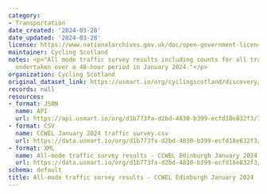 ```yaml
---
category:
- Transportation
date_created: '2024-03-28'
date_updated: '2024-03-28'
license: https://www.nationalarchives.gov.uk/doc/open-government-licence/version/3/
maintainer: Cycling Scotland
notes: <p>"All mode traffic survey results including counts for all transport modes
  undertaken over a 48-hour period in January 2024."</p>
organization: Cycling Scotland
original_dataset_link: https://usmart.io/org/cyclingscotland/discovery/discovery-view-detail/99c88472-d5cf-41bd-90b8-9910fcdcff13
records: null
resources:
- format: JSON
  name: API
  url: https://api.usmart.io/org/d1b773fa-d2bd-4830-b399-ecfd18e832f3/70e0bc86-a403-4d27-b4ee-d1c9c8fe541c/1/urql
- format: CSV
  name: CCWEL January 2024 traffic survey.csv
  url: https://data.usmart.io/org/d1b773fa-d2bd-4830-b399-ecfd18e832f3/resource?resourceGUID=14ff6806-ccfc-48c1-abf0-fe44aae3d6cc
- format: XML
  name: All-mode traffic survey results - CCWEL Edinburgh January 2024.xml
  url: https://data.usmart.io/org/d1b773fa-d2bd-4830-b399-ecfd18e832f3/resource?resourceGUID=6db2e3bc-6a9f-4f2b-b9d6-5af1f8e95f6a
schema: default
title: All-mode traffic survey results - CCWEL Edinburgh January 2024
---
```

